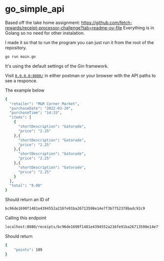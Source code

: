 # go_simple_api
Based off the take home assignment: https://github.com/fetch-rewards/receipt-processor-challenge?tab=readme-ov-file
Everything is in Golang so no need for other instalation.

I made it so that to run the program you can just run it from the root of the repository.
```sh
go run main.go
```

It's using the default settings of the Gin framework.

Visit [`0.0.0.0:8080/`](http://0.0.0.0:8080/) in either postman or your browser with the API paths to see a responce.

The example below

```sh
{
  "retailer": "M&M Corner Market",
  "purchaseDate": "2022-03-20",
  "purchaseTime": "14:33",
  "items": [
    {
      "shortDescription": "Gatorade",
      "price": "2.25"
    },{
      "shortDescription": "Gatorade",
      "price": "2.25"
    },{
      "shortDescription": "Gatorade",
      "price": "2.25"
    },{
      "shortDescription": "Gatorade",
      "price": "2.25"
    }
  ],
  "total": "9.00"
}
```
Should return an ID of
```sh
bc96de1690f1481e4394552a216fe91ba26713598e14e7f3b7752378badc92c9
```

Calling this endpoint
```sh
localhost:8080/receipts/bc96de1690f1481e4394552a216fe91ba26713598e14e7f3b7752378badc92c9/points
```
Should return 
```sh
{
    "points": 109
}
```
